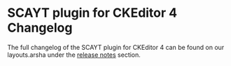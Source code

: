 SCAYT plugin for CKEditor 4 Changelog
====================

The full changelog of the SCAYT plugin for CKEditor 4 can be found on our layouts.arsha under the [release notes](https://webspellchecker.com/release-notes/) section.
